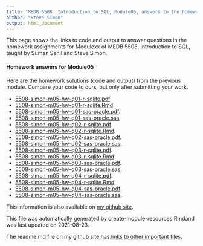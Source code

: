 ```yaml
---
title: "MEDB 5508: Introduction to SQL, Module05, answers to the homework"
author: "Steve Simon"
output: html_document
---
```


<!--This file was first created on 2021-08-23-->

This page shows the links to code and output to answer questions in the homework assignments for Modulexx of MEDB 5508, Introduction to SQL, taught by Suman Sahil and Steve Simon. 

#### Homework answers for Module05 

<!--resources-homework-1-->

Here are the homework solutions (code and output) from the previous module. Compare your code to ours, but only after submitting your work.

+ [5508-simon-m05-hw-q01-r-sqlite.pdf][m05-hw-q01-r-sqlite.pdf].
+ [5508-simon-m05-hw-q01-r-sqlite.Rmd][m05-hw-q01-r-sqlite.Rmd].
+ [5508-simon-m05-hw-q01-sas-oracle.pdf][m05-hw-q01-sas-oracle.pdf].
+ [5508-simon-m05-hw-q01-sas-oracle.sas][m05-hw-q01-sas-oracle.sas].
+ [5508-simon-m05-hw-q02-r-sqlite.pdf][m05-hw-q02-r-sqlite.pdf].
+ [5508-simon-m05-hw-q02-r-sqlite.Rmd][m05-hw-q02-r-sqlite.Rmd].
+ [5508-simon-m05-hw-q02-sas-oracle.pdf][m05-hw-q02-sas-oracle.pdf].
+ [5508-simon-m05-hw-q02-sas-oracle.sas][m05-hw-q02-sas-oracle.sas].
+ [5508-simon-m05-hw-q03-r-sqlite.pdf][m05-hw-q03-r-sqlite.pdf].
+ [5508-simon-m05-hw-q03-r-sqlite.Rmd][m05-hw-q03-r-sqlite.Rmd].
+ [5508-simon-m05-hw-q03-sas-oracle.pdf][m05-hw-q03-sas-oracle.pdf].
+ [5508-simon-m05-hw-q03-sas-oracle.sas][m05-hw-q03-sas-oracle.sas].
+ [5508-simon-m05-hw-q04-r-sqlite.pdf][m05-hw-q04-r-sqlite.pdf].
+ [5508-simon-m05-hw-q04-r-sqlite.Rmd][m05-hw-q04-r-sqlite.Rmd].
+ [5508-simon-m05-hw-q04-sas-oracle.pdf][m05-hw-q04-sas-oracle.pdf].
+ [5508-simon-m05-hw-q04-sas-oracle.sas][m05-hw-q04-sas-oracle.sas].

This information is also available on [my github site][thisf].

This file was automatically generated by create-module-resources.Rmdand was last updated on 2021-08-23.

The readme.md file on my github site has [links to other important files][mygit].

<!---my git--->
[thisf]: https://github.com/pmean/introduction-to-sql/blob/master/modules/5508-05-resources.md
[mygit]: https://github.com/pmean/introduction-to-sql/blob/master/README.md

<!--resources-homework-2-->

<!---rmd_o--->
[m05-hw-q01-r-sqlite.pdf]: https://github.com/pmean/introduction-to-sql/blob/master/results/5508-simon-m05-hw-q01-r-sqlite.pdf
[m05-hw-q02-r-sqlite.pdf]: https://github.com/pmean/introduction-to-sql/blob/master/results/5508-simon-m05-hw-q02-r-sqlite.pdf
[m05-hw-q03-r-sqlite.pdf]: https://github.com/pmean/introduction-to-sql/blob/master/results/5508-simon-m05-hw-q03-r-sqlite.pdf
[m05-hw-q04-r-sqlite.pdf]: https://github.com/pmean/introduction-to-sql/blob/master/results/5508-simon-m05-hw-q04-r-sqlite.pdf

<!---sas_o--->
[m05-hw-q01-sas-oracle.pdf]: https://github.com/pmean/introduction-to-sql/blob/master/results/5508-simon-m05-hw-q01-sas-oracle.pdf
[m05-hw-q02-sas-oracle.pdf]: https://github.com/pmean/introduction-to-sql/blob/master/results/5508-simon-m05-hw-q02-sas-oracle.pdf
[m05-hw-q03-sas-oracle.pdf]: https://github.com/pmean/introduction-to-sql/blob/master/results/5508-simon-m05-hw-q03-sas-oracle.pdf
[m05-hw-q04-sas-oracle.pdf]: https://github.com/pmean/introduction-to-sql/blob/master/results/5508-simon-m05-hw-q04-sas-oracle.pdf

<!---rmd_h--->
[m05-hw-q01-r-sqlite.Rmd]: https://github.com/pmean/introduction-to-sql/blob/master/src/5508-simon-m05-hw-q01-r-sqlite.Rmd
[m05-hw-q02-r-sqlite.Rmd]: https://github.com/pmean/introduction-to-sql/blob/master/src/5508-simon-m05-hw-q02-r-sqlite.Rmd
[m05-hw-q03-r-sqlite.Rmd]: https://github.com/pmean/introduction-to-sql/blob/master/src/5508-simon-m05-hw-q03-r-sqlite.Rmd
[m05-hw-q04-r-sqlite.Rmd]: https://github.com/pmean/introduction-to-sql/blob/master/src/5508-simon-m05-hw-q04-r-sqlite.Rmd

<!---sas_h--->
[m05-hw-q01-sas-oracle.sas]: https://github.com/pmean/introduction-to-sql/blob/master/src/5508-simon-m05-hw-q01-sas-oracle.sas
[m05-hw-q02-sas-oracle.sas]: https://github.com/pmean/introduction-to-sql/blob/master/src/5508-simon-m05-hw-q02-sas-oracle.sas
[m05-hw-q03-sas-oracle.sas]: https://github.com/pmean/introduction-to-sql/blob/master/src/5508-simon-m05-hw-q03-sas-oracle.sas
[m05-hw-q04-sas-oracle.sas]: https://github.com/pmean/introduction-to-sql/blob/master/src/5508-simon-m05-hw-q04-sas-oracle.sas



